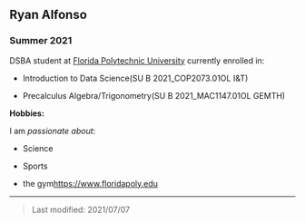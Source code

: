 ## Ryan Alfonso
### Summer 2021 

DSBA student at [Florida Polytechnic University](https://www.floridapoly.edu) currently enrolled in: 

- Introduction to Data Science(SU B 2021_COP2073.01OL I&T)

- Precalculus Algebra/Trigonometry(SU B 2021_MAC1147.01OL GEMTH)



**Hobbies:**

I am _passionate about_: 

- Science

- Sports

- the gym<https://www.floridapoly.edu>

***

> Last modified: 2021/07/07
